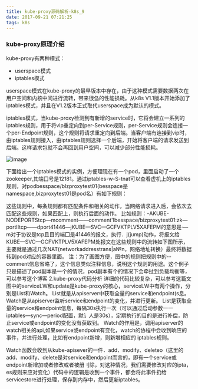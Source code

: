 ```yaml
---
title: kube-proxy源码解析-k8s_9
date: 2017-09-21 07:21:25
tags: k8s
---
```


### kube-proxy原理介绍

kube-proxy有两种模式：
- userspace模式
- iptables模式

userspace模式在kube-proxy的最早版本中存在，由于这种模式需要数据两次在用户空间和内核中间进行流转，带来很刍的性能损耗。从k8s V1.1版本开始添加了iptables模式，并且在V1.2版本正式取代userspace成为默认的模式。

iptables模式，当kube-proxy检测到有新增的service时，它将会建立一系列的iptables规则，用于将vip重定向到per-Service规则，per-Service规则会连接一个per-Endpoint规则，这个规则将请求重定向到后端。当客户端有连接到vip时，由iptables规则接入，由iptables规则选择一个后端，开始将客户端的请求发送到后端。这样请求包就不会再回到用户空间，可以减少部分性能损耗。

![image](https://user-images.githubusercontent.com/11350907/30700581-890c2ff2-9f1a-11e7-9d3e-90fec135fd2f.png)


下面给出一个iptables模式的实例，方便理现在有一个pod，里面启动了一个zookeeper,其端囗号是12181。通过iptables-w-S-tnat可以查看虚机上的iptables规则，对podbesspace/blzproxytest01(besspace是namespace,bizproxytest01是pod名）有如下规则：


这些规则中，每条规则都有匹配条件和相关的动作，当网络请求进入后，会依次去匹配这些规则，如果匹配上，则执行后面的动作。
比如规则：-AKUBE-NODEPORTStcp—mcomment——comment'Ibesspace/bizproxytest01:zk—portIItcp——dport41446—jKUBE—SVC—GCFVKTPLV5XAFEPM的意思是·—m对于协议是tcp且目的端囗是41446的报文，执行．j(jump)动作，将报文给KUBE—SVC—GCFVKTPLV5XAFEPM处报文在这些规则中的流转如下图所示，主要就是通过几次NAT(networkaddresstrans|a№n，网络地址转换）最终将数据转到pod对应的容器里面。
注：为了画图方便，图中的规则把规则中的--comment信息省略了，这个信息类似注释信息，说明这个规则的用途。这个例子只是描述了pod副本是一个的情况，pod副本有个的情况下会牵扯到负载均衡等，可以参考这个博客
2.kube-proxy代码分析
详细的代码比较复杂，可以参考这篇文
图中的serviceLW和update是kube-proxy的核心，serviceLW中有两个操作，分别是List和Watch。
List就是从apiserver中获取全量的service和endpoint(s息。Watch是从apiserver监听service和endpoint的变化，并进行更新。
List是获取全量的service和endpoint信息，每隔30s执行一次（可以通过启动参数一一iptables—sync—period配置，默讠人是30s），定期执行的目的是进行补偿，防止service或endpoint的变化没有获取到。
Watch的作用是，调用apiserver的watch相关的api,如果service或endpoint有变化，watch的协程中会收到晌应的事件，并进行处理，比如有endpoint新增，则新增相应的
iptables规则。

Watch函数会收到从kube-apisever的一件．add、modify、deleteo（这里的add、modify、delete是对service和endpoint而言的，即有一个service或endpoint新增加或者修改或者被册刂除，对这种情况，我们需要修改对应的ipta，es规则来应对变化）代码中的逻辑是收到一个事件，都会将此事件扔给servicestore进行处理，保存到内存中，然后更新iptables。